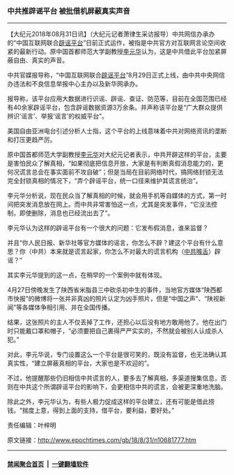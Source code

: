 ### 中共推辟谣平台 被批借机屏蔽真实声音
------------------------

<p>【大纪元2018年08月31日讯】（大纪元记者萧律生采访报导）中共网信办承办的“中国互联网联合<a href="http://www.epochtimes.com/gb/tag/%E8%BE%9F%E8%B0%A3%E5%B9%B3%E5%8F%B0.html">辟谣平台</a>”日前正式运作，被指是中共官方对互联网言论空间收紧的最新行动。原中国首都师范大学副教授<a href="http://www.epochtimes.com/gb/tag/%E6%9D%8E%E5%85%83%E5%8D%8E.html">李元华</a>认为，这是中共借此平台加紧屏蔽自由、真实的声音。</p>
<p>中共官媒报导称，“中国互联网联合<a href="http://www.epochtimes.com/gb/tag/%E8%BE%9F%E8%B0%A3%E5%B9%B3%E5%8F%B0.html">辟谣平台</a>”8月29日正式上线，由中共中央网信办违法和不良信息举报中心主办以及新华网承办。</p>
<p>报导称，该平台应用大数据进行识谣、辟谣、查证、防范等，目前在全国范围已经有40余家辟谣平台，包含辟谣数据资源3万余条。并声称该平台是“广大群众提供辨识‘谣言’、举报‘谣言’的权威平台”。</p>
<p>美国自由亚洲电台引述分析人士指，这个平台的上线意味着中共对网络资讯的垄断和打压更趋严厉。</p>
<p>原中国首都师范大学副教授<a href="http://www.epochtimes.com/gb/tag/%E6%9D%8E%E5%85%83%E5%8D%8E.html">李元华</a>对大纪元记者表示，中共开辟这样的平台，主要是害怕民众了解真相，“如果彻底把信息开放，大家是有判断真假消息能力的，更何况谎言总会在事实面前不攻自破”；但是当局在目前网络时代，搞网络封锁无法完全封锁真相的情况下，“弄个辟谣平台，统一口径来维护其谎言统治”。</p>
<p>李元华分析说，现在民众当了解真相的时候，就会用手机等自媒体的方式，第一时间把突发消息放在网上。而中共非常害怕这一点，尤其是突发事件，“它没法控制，即使删除，消息也已经流出去了”。</p>
<p>李元华认为这样的辟谣平台有一个很大的问题：它发布假消息，谁来监督？</p>
<p>并且“你人民日报、新华社等官方媒体的谣言，你怎么不辟？建这个平台有什么意思？你（中共）本来就是谎言起家，你怎么不对最大的谎言机构（<a href="http://www.epochtimes.com/gb/tag/%E4%B8%AD%E5%85%B1%E5%96%89%E8%88%8C.html">中共喉舌</a>）辟谣？”</p>
<p>其实李元华提到的这一点，在稍早的一个案例中就有体现。</p>
<p>4月27日傍晚发生了陕西省米脂县三中砍杀初中生的事件，当地官方媒体“陕西都市快报”的微博将一张并非真凶的照片认定为凶手照片，但是“中国之声”、“陕视新闻”等各媒体争相引用、并在全国传播。</p>
<p>结果，这张照片的主人不仅丢掉了工作，还担心以后没有地方敢用他了。他在出门时只能戴口罩和帽子，“必须要把自己裹得严严实实的，不然就会被别人认成杀人犯。”</p>
<p>对此，李元华说，专门设置这么一个平台是很可笑的，既没有监督，也无法确认其真实性，“建立屏蔽真相的平台，大家也是不欢迎的”。</p>
<p>不过，他提醒那些仍旧相信中共谎言的人，要多去了解真相，多渠道搜集信息，否则在中共这个所谓辟谣平台的影响下，会更相信中共的谎言，会被更深重地洗脑。</p>
<p>除此之外，李元华认为，有些人极力促成这样的平台建立，还有可能是借此捞钱。“揣度上意，得到上面的支持，借平台，要利益，要好处。”</p>
<p>责任编辑：叶梓明</p>

原文链接：http://www.epochtimes.com/gb/18/8/31/n10681777.htm


------------------------
#### [禁闻聚合首页](https://github.com/gfw-breaker/banned-news/blob/master/README.md) &nbsp;|&nbsp;  [一键翻墙软件](https://github.com/gfw-breaker/nogfw/blob/master/README.md)